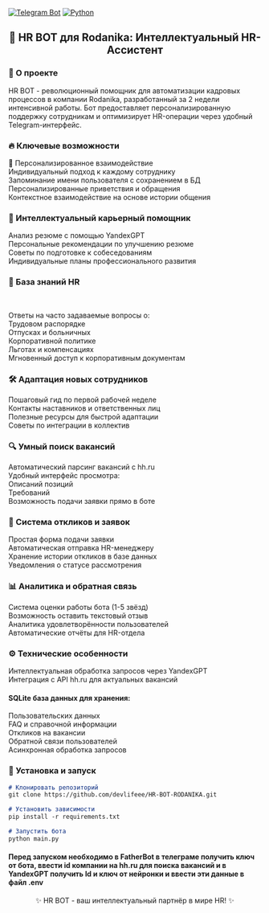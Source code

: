 [![Telegram Bot](https://img.shields.io/badge/Telegram-Bot-blue?logo=telegram)](https://core.telegram.org/bots)
[![Python](https://img.shields.io/badge/Python-3.10%2B-blue?logo=python)](https://python.org)

<h2 align="center">🚀 HR BOT для Rodanika: Интеллектуальный HR-Ассистент</h2>

<h3>🌟 О проекте</h3>
HR BOT - революционный помощник для автоматизации кадровых процессов в компании Rodanika, разработанный за 2 недели интенсивной работы. Бот предоставляет персонализированную поддержку сотрудникам и оптимизирует HR-операции через удобный Telegram-интерфейс.

<h3>🔥 Ключевые возможности</h3>

🤝 Персонализированное взаимодействие<br>
Индивидуальный подход к каждому сотруднику<br>
Запоминание имени пользователя с сохранением в БД<br>
Персонализированные приветствия и обращения<br>
Контекстное взаимодействие на основе истории общения<br>

<h3>💼 Интеллектуальный карьерный помощник</h3>

Анализ резюме с помощью YandexGPT<br>
Персональные рекомендации по улучшению резюме<br>
Советы по подготовке к собеседованиям<br>
Индивидуальные планы профессионального развития<br>

<h3>🧠 База знаний HR</h3><br>

Ответы на часто задаваемые вопросы о:<br>
Трудовом распорядке<br>
Отпусках и больничных<br>
Корпоративной политике<br>
Льготах и компенсациях<br>
Мгновенный доступ к корпоративным документам<br>

<h3>🛠 Адаптация новых сотрудников</h3>

Пошаговый гид по первой рабочей неделе<br>
Контакты наставников и ответственных лиц<br>
Полезные ресурсы для быстрой адаптации<br>
Советы по интеграции в коллектив<br>

<h3>🔍 Умный поиск вакансий</h3>

Автоматический парсинг вакансий с hh.ru<br>
Удобный интерфейс просмотра:<br>
Описаний позиций<br>
Требований<br>
Возможность подачи заявки прямо в боте

<h3>📨 Система откликов и заявок</h3>

Простая форма подачи заявки<br>
Автоматическая отправка HR-менеджеру<br>
Хранение истории откликов в базе данных<br>
Уведомления о статусе рассмотрения<br>

<h3>📊 Аналитика и обратная связь</h3>

Система оценки работы бота (1-5 звёзд)<br>
Возможность оставить текстовый отзыв<br>
Аналитика удовлетворённости пользователей<br>
Автоматические отчёты для HR-отдела<br>

<h3>⚙️ Технические особенности</h3>

Интеллектуальная обработка запросов через YandexGPT<br>
Интеграция с API hh.ru для актуальных вакансий<br>

<h4>SQLite база данных для хранения:</h4>
Пользовательских данных<br>
FAQ и справочной информации<br>
Откликов на вакансии<br>
Обратной связи пользователей<br>
Асинхронная обработка запросов<br>



<h3>🔧 Установка и запуск</h3>

```markdown
# Клонировать репозиторий
git clone https://github.com/devlifeee/HR-BOT-RODANIKA.git

# Установить зависимости
pip install -r requirements.txt

# Запустить бота
python main.py
```
<h4>Перед запуском необходимо в FatherBot в телеграме получить ключ от бота, ввести id компании на hh.ru для поиска вакансий и в YandexGPT получить Id и ключ от нейронки и ввести эти данные в файл .env</h4>

<div align="center">
✨ HR BOT - ваш интеллектуальный партнёр в мире HR! ✨
</div>
